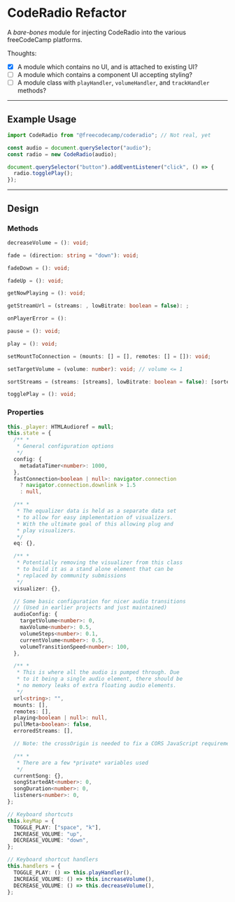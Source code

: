 # CodeRadio Refactor

A _bare-bones_ module for injecting CodeRadio into the various freeCodeCamp platforms.

Thoughts:

- [x] A module which contains no UI, and is attached to existing UI?
- [ ] A module which contains a component UI accepting styling?
- [ ] A module class with `playHandler`, `volumeHandler`, and `trackHandler` methods?

---

## Example Usage

```javascript
import CodeRadio from "@freecodecamp/coderadio"; // Not real, yet

const audio = document.querySelector("audio");
const radio = new CodeRadio(audio);

document.querySelector("button").addEventListener("click", () => {
  radio.togglePlay();
});
```

---

## Design

### Methods

```typescript
decreaseVolume = (): void;

fade = (direction: string = "down"): void;

fadeDown = (): void;

fadeUp = (): void;

getNowPlaying = (): void;

getStreamUrl = (streams: , lowBitrate: boolean = false): ;

onPlayerError = ():

pause = (): void;

play = (): void;

setMountToConnection = (mounts: [] = [], remotes: [] = []): void;

setTargetVolume = (volume: number): void; // volume <= 1

sortStreams = (streams: [streams], lowBitrate: boolean = false): [sortedStreams];

togglePlay = (): void;

```

### Properties

```typescript
this._player: HTMLAudioref = null;
this.state = {
  /** *
   * General configuration options
   */
  config: {
    metadataTimer<number>: 1000,
  },
  fastConnection<boolean | null>: navigator.connection
    ? navigator.connection.downlink > 1.5
    : null,

  /** *
   * The equalizer data is held as a separate data set
   * to allow for easy implementation of visualizers.
   * With the ultimate goal of this allowing plug and
   * play visualizers.
   */
  eq: {},

  /** *
   * Potentially removing the visualizer from this class
   * to build it as a stand alone element that can be
   * replaced by community submissions
   */
  visualizer: {},

  // Some basic configuration for nicer audio transitions
  // (Used in earlier projects and just maintained)
  audioConfig: {
    targetVolume<number>: 0,
    maxVolume<number>: 0.5,
    volumeSteps<number>: 0.1,
    currentVolume<number>: 0.5,
    volumeTransitionSpeed<number>: 100,
  },

  /** *
   * This is where all the audio is pumped through. Due
   * to it being a single audio element, there should be
   * no memory leaks of extra floating audio elements.
   */
  url<string>: "",
  mounts: [],
  remotes: [],
  playing<boolean | null>: null,
  pullMeta<boolean>: false,
  erroredStreams: [],

  // Note: the crossOrigin is needed to fix a CORS JavaScript requirement

  /** *
   * There are a few *private* variables used
   */
  currentSong: {},
  songStartedAt<number>: 0,
  songDuration<number>: 0,
  listeners<number>: 0,
};

// Keyboard shortcuts
this.keyMap = {
  TOGGLE_PLAY: ["space", "k"],
  INCREASE_VOLUME: "up",
  DECREASE_VOLUME: "down",
};

// Keyboard shortcut handlers
this.handlers = {
  TOGGLE_PLAY: () => this.playHandler(),
  INCREASE_VOLUME: () => this.increaseVolume(),
  DECREASE_VOLUME: () => this.decreaseVolume(),
};
```
